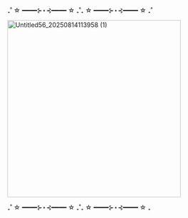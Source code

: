 ₊˚ ☆ ━━━━⊱⋆⊰━━━━ ☆ ₊˚₊ ☆ ━━━━⊱⋆⊰━━━━ ☆ ₊˚

<img width="389" height="399" alt="Untitled56_20250814113958 (1)" src="https://github.com/user-attachments/assets/6a66ecb4-3811-4e30-8823-408725161da9" />


₊˚ ☆ ━━━━⊱⋆⊰━━━━ ☆ ₊˚₊ ☆ ━━━━⊱⋆⊰━━━━ ☆ ₊
       
